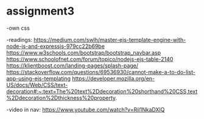 # assignment3
-own css
 
-readings:
https://medium.com/swlh/master-ejs-template-engine-with-node-js-and-expressjs-979cc22b69be
https://www.w3schools.com/bootstrap/bootstrap_navbar.asp
https://www.schoolofnet.com/forum/topico/nodejs-ejs-table-2140
https://klientboost.com/landing-pages/splash-page/
https://stackoverflow.com/questions/69536930/cannot-make-a-to-do-list-app-using-ejs-templating
https://developer.mozilla.org/en-US/docs/Web/CSS/text-decoration#:~:text=The%20text%2Ddecoration%20shorthand%20CSS,text%2Ddecoration%2Dthickness%20property.

-video in nav:
 https://www.youtube.com/watch?v=RiI1NkaDXlQ
